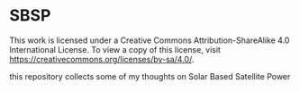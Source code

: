 # SBSP

This work is licensed under a Creative Commons Attribution-ShareAlike 4.0 International License. To view a copy of this license, visit https://creativecommons.org/licenses/by-sa/4.0/.

this repository collects some of my thoughts on Solar Based Satellite Power
